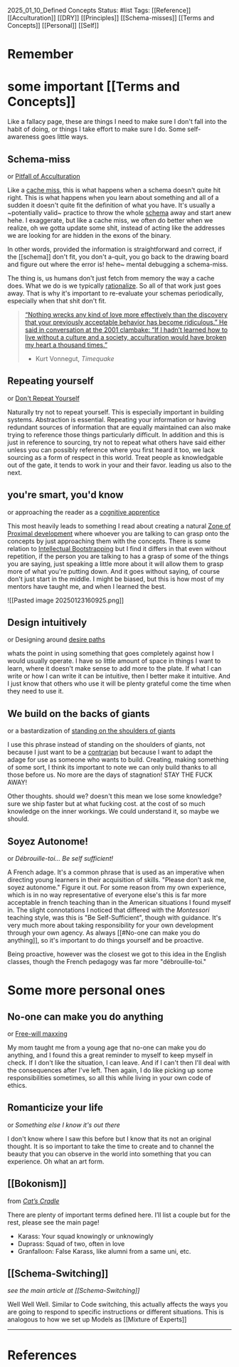 2025_01_10\_Defined Concepts
Status: #list
Tags: [[Reference]] [[Acculturation]] [[DRY]] [[Principles]] [[Schema-misses]] [[Terms and Concepts]] [[Personal]] [[Self]]

# Remember

# some important [[Terms and Concepts]]
Like a fallacy page, these are things I need to make sure I don't fall into the habit of doing, or things I take effort to make sure I do. Some self-awareness goes little ways.

## Schema-miss
or [Pitfall of Acculturation](https://www.goodreads.com/quotes/search?utf8=%E2%9C%93&q=acculturation+Vonnegut&commit=Search#:~:text=%E2%80%9CNothing%20wrecks%20any,a%20thousand%20times.%E2%80%9D)

Like a [cache miss](https://www.cs.umb.edu/cs641/notes09.html#:~:text=%C2%A0%20cache%20miss%3A%20nothing%20in%20cache%20in%20appropriate%20block%2C%20so%20fetch%20from%20memory), this is what happens when a schema doesn't quite hit right. This is what happens when you learn about something and all of a sudden it doesn't quite fit the definition of what you have. It's usually a ~potentially valid~ practice to throw the whole [schema](https://en.wikipedia.org/wiki/Schema_(psychology)) away and start anew hehe. I exaggerate, but like a cache miss, we often do better when we realize, oh we gotta update some shit, instead of acting like the addresses we are looking for are hidden in the exons of the binary. 

In other words, provided the information is straightforward and correct, if the [[schema]] don't fit, you don't a-quit, you go back to the drawing board and figure out where the error is! hehe~ mental debugging a schema-miss.

The thing is, us humans don't just fetch from memory the way a cache does. What we do is we typically [rationalize](https://en.wikipedia.org/wiki/Rationalization_(psychology)). So all of that work just goes away. That is why it's important to re-evaluate your schemas periodically, especially when that shit don't fit.

> [“Nothing wrecks any kind of love more effectively than the discovery that your previously acceptable behavior has become ridiculous.” He said in conversation at the 2001 clambake: “If I hadn’t learned how to live without a culture and a society, acculturation would have broken my heart a thousand times.”](https://www.goodreads.com/quotes/search?utf8=%E2%9C%93&q=acculturation+Vonnegut&commit=Search#:~:text=%E2%80%9CNothing%20wrecks%20any,a%20thousand%20times.%E2%80%9D)
> - Kurt Vonnegut, _Timequake_

## Repeating yourself
or [Don't Repeat Yourself](https://cs61a.org/articles/composition/#:~:text=don%27t%20repeat%20yourself)

Naturally try not to repeat yourself. This is especially important in building systems. Abstraction is essential. Repeating your information or having redundant sources of information that are equally maintained can also make trying to reference those things particularly difficult.
In addition and this is just in reference to sourcing, try not to repeat what others have said either unless you can possibly reference where you first heard it too, we lack sourcing as a form of respect in this world. Treat people as knowledgable out of the gate, it tends to work in your and their favor. leading us also to the next.

## you're smart, you'd know
or approaching the reader as a [cognitive apprentice](https://en.wikipedia.org/wiki/Cognitive_apprenticeship)

This most heavily leads to something I read about creating a natural [Zone of Proximal development](https://www.wested.org/resource/zone-of-proximal-development/) where whoever you are talking to can grasp onto the concepts by just approaching them with the concepts. There is some relation to [Intellectual Bootstrapping](https://en.wikipedia.org/wiki/Bootstrapping_(linguistics))
but I find it differs in that even without repetition, if the person you are talking to has a grasp of some of the things you are saying, just speaking a little more about it will allow them to grasp more of what you're putting down. And it goes without saying, of course don't just start in the middle. I might be biased, but this is how most of my mentors have taught me, and when I learned the best.

![[Pasted image 20250123160925.png]]

## Design intuitively
or Designing around [desire paths](https://en.wikipedia.org/wiki/Desire_path)

whats the point in using something that goes completely against how I would usually operate. I have so little amount of space in things I want to learn, where it doesn't make sense to add more to the plate. If what I can write or how I can write it can be intuitive, then I better make it intuitive. And I just know that others who use it will be plenty grateful come the time when they need to use it.

## We build on the backs of giants
or a bastardization of [standing on the shoulders of giants](https://en.wikipedia.org/wiki/Standing_on_the_shoulders_of_giants)

I use this phrase instead of standing on the shoulders of giants, not because I just want to be a [contrarian](https://en.wiktionary.org/wiki/contrarian) but because I want to adapt the adage for use as someone who wants to build. Creating, making something of some sort, I think its important to note we can only build thanks to all those before us. No more are the days of stagnation! STAY THE FUCK AWAY! 

Other thoughts. should we? doesn't this mean we lose some knowledge? sure we ship faster but at what fucking cost. at the cost of so much knowledge on the inner workings. We could understand it, so maybe we should.


## Soyez Autonome!
or *Débrouille-toi... Be self sufficient!*

A French adage. It's a common phrase that is used as an imperative when directing young learners in their acquisition of skills. "Please don't ask me, soyez autonome." Figure it out. For some reason from my own experience, which is in no way representative of everyone else's this is far more acceptable in french teaching than in the American situations I found myself in. The slight connotations I noticed that differed with the *Montessori* teaching style, was this is "Be Self-Sufficient", though with guidance. It's very much more about taking responsibility for your own development through your own agency. As always [[#No-one can make you do anything]], so it's important to do things yourself and be proactive.

Being proactive, however was the closest we got to this idea in the English classes, though the French pedagogy was far more "débrouille-toi."

# Some more personal ones

## No-one can make you do anything
or [Free-will maxxing](https://en.wikipedia.org/wiki/Free_will) 

My mom taught me from a young age that no-one can make you do anything, and I found this a great reminder to myself to keep myself in check. If I don't like the situation, I can leave. And if I can't then I'll deal with the consequences after I've left. Then again, I do like picking up some responsibilities sometimes, so all this while living in your own code of ethics.

## Romanticize your life
or _Something else I know it's out there_

I don't know where I saw this before but I know that its not an original thought. It is so important to take the time to create and to channel the beauty that you can observe in the world into something that you can experience. Oh what an art form.

## [[Bokonism]]
from *[Cat’s Cradle](https://en.m.wikipedia.org/wiki/Cat%27s_Cradle)* 

There are plenty of important terms defined here. I’ll list a couple but for the rest, please see the main page!
- Karass: Your squad knowingly or unknowingly
- Duprass: Squad of two, often in love
- Granfalloon: False Karass, like alumni from a same uni, etc.

## [[Schema-Switching]]
_see the main article at [[Schema-Switching]]_

Well Well Well. Similar to Code switching, this actually affects the ways you are going to respond to specific instructions or different situations. This is analogous to how we set up Models as [[Mixture of Experts]]




---
# References


